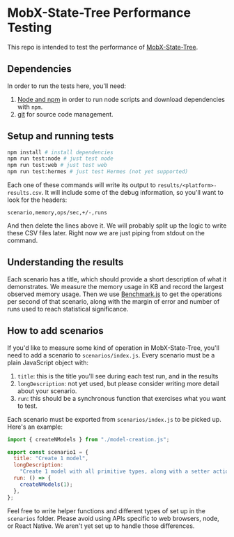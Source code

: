# MobX-State-Tree Performance Testing

This repo is intended to test the performance of [MobX-State-Tree](https://github.com/mobxjs/mobx-state-tree).

## Dependencies

In order to run the tests here, you'll need:

1. [Node and npm](https://docs.npmjs.com/downloading-and-installing-node-js-and-npm) in order to run node scripts and download dependencies with `npm`.
2. [git](https://git-scm.com/) for source code management.

## Setup and running tests

```sh
npm install # install dependencies
npm run test:node # just test node
npm run test:web # just test web
npm run test:hermes # just test Hermes (not yet supported)
```

Each one of these commands will write its output to `results/<platform>-results.csv`. It will include some of the debug information, so you'll want to look for the headers:

```csv
scenario,memory,ops/sec,+/-,runs
```

And then delete the lines above it. We will probably split up the logic to write these CSV files later. Right now we are just piping from stdout on the command.

## Understanding the results

Each scenario has a title, which should provide a short description of what it demonstrates. We measure the memory usage in KB and record the largest observed memory usage. Then we use [Benchmark.js](https://benchmarkjs.com/) to get the operations per second of that scenario, along with the margin of error and number of runs used to reach statistical significance.

## How to add scenarios

If you'd like to measure some kind of operation in MobX-State-Tree, you'll need to add a scenario to `scenarios/index.js`. Every scenario must be a plain JavaScript object with:

1. `title`: this is the title you'll see during each test run, and in the results
2. `longDescription`: not yet used, but please consider writing more detail about your scenario.
3. `run`: this should be a synchronous function that exercises what you want to test.

Each scenario must be exported from `scenarios/index.js` to be picked up. Here's an example:

```js
import { createNModels } from "./model-creation.js";

export const scenario1 = {
  title: "Create 1 model",
  longDescription:
    "Create 1 model with all primitive types, along with a setter action for each.",
  run: () => {
    createNModels(1);
  },
};
```

Feel free to write helper functions and different types of set up in the `scenarios` folder. Please avoid using APIs specific to web browsers, node, or React Native. We aren't yet set up to handle those differences.
